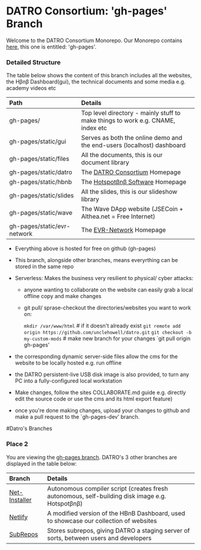 # DATRO Consortium: 'gh-pages' Branch 

Welcome to the DATRO Consortium Monorepo.
Our Monorepo contains  [here](#place-2), this one is entitled: 'gh-pages'.

### Detailed Structure

The table below shows the content of this branch includes all the websites, the Hβnβ Dashboard(gui), the technical documents and some media e.g. academy videos etc
    
| Path                      | Details                                                                             |
|:--------------------------|:------------------------------------------------------------------------------------|
|gh-pages/                  | Top level directory - mainly stuff to make things to work e.g. CNAME, index etc     |
|gh-pages/static/gui        | Serves as both the online demo and the end-users (localhost) dashboard              |
|gh-pages/static/files      | All the documents, this is our document library                                     |
|gh-pages/static/datro      | The [DATRO Consortium](https://datro.world "DATRO Consortium") Homepage             |
|gh-pages/static/hbnb       | The [Hotspotβnβ Software](https://hbnb.datro.world "Hotspotβnβ Software") Homepage  |
|gh-pages/static/slides     | All the slides, this is our slideshow library                                       |
|gh-pages/static/wave       | The Wave DApp website (JSECoin + Althea.net = Free Internet)                        |
|gh-pages/static/evr-network| The [EVR-Network](https://evr-network.datro.world "EVR-Network") Homepage           |


  - Everything above is hosted for free on github (gh-pages)
  - This branch, alongside other branches, means everyrthing can be stored in the same repo
  - Serverless: Makes the business very resilient to physical/ cyber attacks:
     - anyone wanting to collaborate on the website can easily grab a local offline copy and make changes
     - git pull/ sprase-checkout the directories/websites you want to work on:

         `mkdir /var/www/html` # if it doesn't already exist
         `git remote add origin https://github.com/unclehowell/datro.git`
         `git checkout -b my-custom-mods` # make new branch for your changes
         `git pull origin gh-pages'

  - the corresponding dynamic server-side files allow the cms for the website to be locally hosted e.g. run offline
  - the DATRO persistent-live USB disk image is also provided, to turn any PC into a fully-configured local workstation
  - Make changes, follow the sites COLLABORATE.md guide e.g. directly edit the source code or use the cms and its html export feature)
  - once you're done making changes, upload your changes to github and make a pull request to the `gh-pages-dev' branch.

#Datro's Branches

### Place 2

You are viewing the [gh-pages branch](https://github.com/unclehowell/datro/tree/gh-pages "gh-pages branch").
DATRO's 3 other branches are displayed in the table below:

| Branch                    | Details                                                                             |
|:--------------------------|:------------------------------------------------------------------------------------|
|[Net-Installer](https://github.com/unclehowell/datro/tree/net-installer "DATRO Net-Installer Branch") | Autonomous compiler script (creates fresh autonomous, self-building disk image e.g. Hotspotβnβ) |
|[Netlify](https://github.com/unclehowell/datro/tree/netlify "DATRO Netlify Branch") | A modified version of the HBnB Dashboard, used to showcase our collection of websites |
|[SubRepos](https://github.com/unclehowell/datro/tree/subrepos "DATRO SubRepos Branch") | Stores subrepos, giving DATRO a staging server of sorts, between users and developers |

 


  
  
    
      
        
          
    
  

